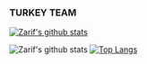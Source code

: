 ### TURKEY TEAM 
[![Zarif's github stats](https://github-readme-stats.vercel.app/api?username=zarifbey)](https://github.com/zarifbey/github-readme-stats)
<!--
**ZarifBey/ZarifBey** is a ✨ _special_ ✨ repository because its `README.md` (this file) appears on your GitHub profile.

Here are some ideas to get you started:

- 🔭 I’m currently working on ...
- 🌱 I’m currently learning ...
- 👯 I’m looking to collaborate on ...
- 🤔 I’m looking for help with ...
- 💬 Ask me about ...
- 📫 How to reach me: ...
- 😄 Pronouns: ...
- ⚡ Fun fact: ...
-->
![Zarif's github stats](https://github-readme-stats.vercel.app/api?username=zarifbey&show_icons=true&theme=radical)
[![Top Langs](https://github-readme-stats.vercel.app/api/top-langs/?username=zarifbey&langs_count=8)](https://github.com/anuraghazra/github-readme-stats)
